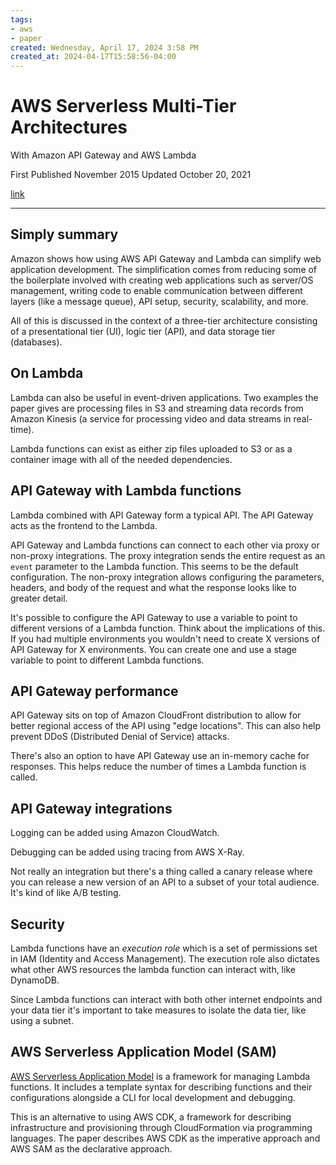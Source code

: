 ```yaml
---
tags: 
- aws
- paper
created: Wednesday, April 17, 2024 3:58 PM
created_at: 2024-04-17T15:58:56-04:00
---
```

# AWS Serverless Multi-Tier Architectures
With Amazon API Gateway and AWS Lambda

First Published November 2015
Updated October 20, 2021

[link](https://d0.awsstatic.com/whitepapers/AWS_Serverless_Multi-Tier_Architectures.pdf)

---

## Simply summary

Amazon shows how using AWS API Gateway and Lambda can simplify web application development. The simplification comes from reducing some of the boilerplate involved with creating web applications such as server/OS management, writing code to enable communication between different layers (like a message queue), API setup, security, scalability, and more.

All of this is discussed in the context of a three-tier architecture consisting of a presentational tier (UI), logic tier (API), and data storage tier (databases).

## On Lambda

Lambda can also be useful in event-driven applications. Two examples the paper gives are processing files in S3 and streaming data records from Amazon Kinesis (a service for processing video and data streams in real-time).

Lambda functions can exist as either zip files uploaded to S3 or as a container image with all of the needed dependencies.

## API Gateway with Lambda functions

Lambda combined with API Gateway form a typical API. The API Gateway acts as the frontend to the Lambda.

API Gateway and Lambda functions can connect to each other via proxy or non-proxy integrations. The proxy integration sends the entire request as an `event` parameter to the Lambda function. This seems to be the default configuration. The non-proxy integration allows configuring the parameters, headers, and body of the request and what the response looks like to greater detail.

It's possible to configure the API Gateway to use a variable to point to different versions of a Lambda function. Think about the implications of this. If you had multiple environments you wouldn't need to create X versions of API Gateway for X environments. You can create one and use a stage variable to point to different Lambda functions.

## API Gateway performance

API Gateway sits on top of Amazon CloudFront distribution to allow for better regional access of the API using "edge locations". This can also help prevent DDoS (Distributed Denial of Service) attacks.

There's also an option to have API Gateway use an in-memory cache for responses. This helps reduce the number of times a Lambda function is called.

## API Gateway integrations

Logging can be added using Amazon CloudWatch.

Debugging can be added using tracing from AWS X-Ray.

Not really an integration but there's a thing called a canary release where you can release a new version of an API to a subset of your total audience. It's kind of like A/B testing.

## Security

Lambda functions have an *execution role* which is a set of permissions set in IAM (Identity and Access Management). The execution role also dictates what other AWS resources the lambda function can interact with, like DynamoDB.

Since Lambda functions can interact with both other internet endpoints and your data tier it's important to take measures to isolate the data tier, like using a subnet.

## AWS Serverless Application Model (SAM)

[AWS Serverless Application Model](https://aws.amazon.com/serverless/sam/) is a framework for managing Lambda functions. It includes a template syntax for describing functions and their configurations alongside a CLI for local development and debugging.

This is an alternative to using AWS CDK, a framework for describing infrastructure and provisioning through CloudFormation via programming languages. The paper describes AWS CDK as the imperative approach and AWS SAM as the declarative approach.